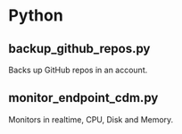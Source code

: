# Python

## backup_github_repos.py
Backs up GitHub repos in an account.

## monitor_endpoint_cdm.py
Monitors in realtime, CPU, Disk and Memory.

